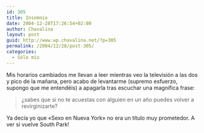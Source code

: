 ```yaml
---
id: 305
title: Insomnio
date: 2004-12-28T17:26:54+02:00
author: Chavalina
layout: post
guid: http://www.wp.chavalina.net/?p=305
permalink: /2004/12/28/post-305/
categories:
  - Sólo mío
---
```

Mis horarios cambiados me llevan a leer mientras veo la televisi&oacute;n a las dos y pico de la ma&ntilde;ana, pero acabo de levantarme (supremo esfuerzo, supongo que me entend&eacute;is) a apagarla tras escuchar una magn&iacute;fica frase:

> &iquest;sabes que si no te acuestas con alguien en un a&ntilde;o puedes volver a revirginizarte?

Ya dec&iacute;a yo que «Sexo en Nueva York» no era un t&iacute;tulo muy prometedor. A ver si vuelve South Park!